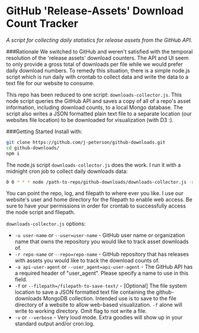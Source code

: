 # GitHub 'Release-Assets' Download Count Tracker

*A script for collecting daily statistics for release assets from the GitHub API.*

###Rationale
We switched to GitHub and weren't satisfied with the temporal resolution of the 'release assets' download counters. The API and UI seem to only provide a gross total of downloads per file while we would prefer daily download numbers. To remedy this situation, there is a simple node.js script which is run daily with crontab to collect data and write the data to a text file for our website to consume.

This repo has been reduced to one script: `downloads-collector.js`. This node script queries the GitHub API and saves a copy of all of a repo's asset information, including download counts, to a local Mongo database. The script also writes a JSON formatted plain text file to a separate location (our websites file location) to be downloaded for visualization (with D3 :).

###Getting Started
Install with:
```bash
git clone https://github.com/j-peterson/github-downloads.git
cd github-downloads/
npm i
```

The node.js script `downloads-collector.js` does the work. I run it with a midnight cron job to collect daily downloads data:

```bash
0 0 * * * node /path-to-repo/github-downloads/downloads-collector.js -u github_username -r github_repo -a http_api_user_agent -f /filepath-to-save-text/ >> /path-to-repo/github-downloads/cron.log 2>&1
```

You can point the repo, log, and filepath to where ever you like. I use our website's user and home directory for the filepath to enable web access. Be sure to have your permissions in order for crontab to successfully access the node script and filepath.

`downloads-collector.js` options:
* `-u user-name` or `--user=user-name` - GitHub user name or organization name that owns the repository you would like to track asset downloads of.
* `-r repo-name` or `--repo=repo-name` - GitHub repository that has releases with assets you would like to track the download counts of.
* `-a api-user-agent` or `--user_agent=api-user-agent` - The GitHub API has a required header of "user_agent". Please specify a name to use in this field.
* `-f` or `--filepath=/filepath-to-save-text/` - [Optional] The file system location to save a JSON formatted text file containing the github-downloads MongoDB collection. Intended use is to save to the file directory of a website to allow web-based visualization. `-f` alone will write to working directory. Omit flag to not write a file.
* `-v` or `--verbose` - Very loud mode. Extra goodies will show up in your standard output and/or cron.log.
